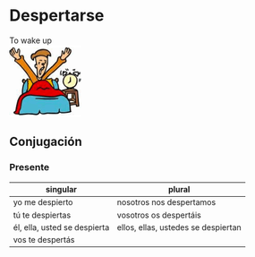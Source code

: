 # Despertarse
To wake up   
![to wake up](img/despertarse.png)
## Conjugación
### Presente
| singular                     | plural                              |
|------------------------------|-------------------------------------|
| yo me despierto              | nosotros nos despertamos            |
| tú te despiertas             | vosotros os despertáis              |
| él, ella, usted se despierta | ellos, ellas, ustedes se despiertan |
| vos te despertás             |                                     |